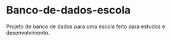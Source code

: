 # Banco-de-dados-escola
Projeto de banco de dados para uma escola feito para estudos e desenvolvimento.
